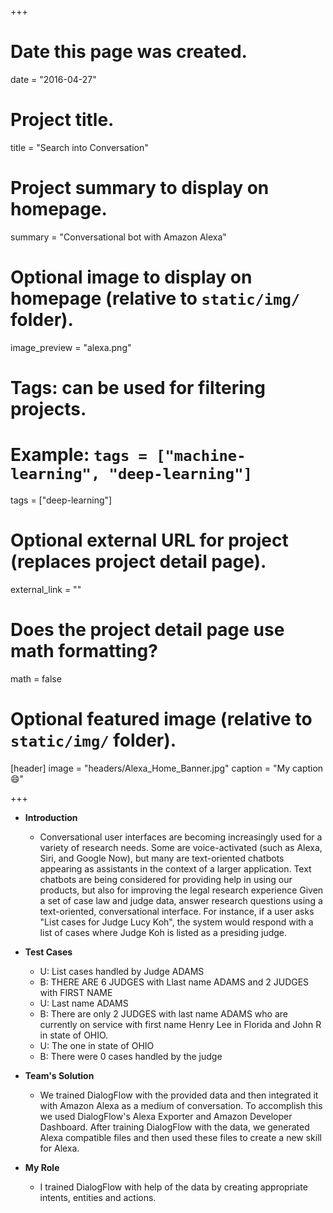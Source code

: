 +++
# Date this page was created.
date = "2016-04-27"

# Project title.
title = "Search into Conversation"

# Project summary to display on homepage.
summary = "Conversational bot with Amazon Alexa"

# Optional image to display on homepage (relative to `static/img/` folder).
image_preview = "alexa.png"

# Tags: can be used for filtering projects.
# Example: `tags = ["machine-learning", "deep-learning"]`
tags = ["deep-learning"]

# Optional external URL for project (replaces project detail page).
external_link = ""

# Does the project detail page use math formatting?
math = false

# Optional featured image (relative to `static/img/` folder).
[header]
image = "headers/Alexa_Home_Banner.jpg"
caption = "My caption :smile:"

+++

* **Introduction**
	* Conversational user interfaces are becoming increasingly used for a variety of research needs.
	Some are voice-activated (such as Alexa, Siri, and Google Now), but many are text-oriented chatbots appearing as assistants in the context of a larger application. Text chatbots are being considered for providing help in using our products, but also for improving the legal research experience
	Given a set of case law and judge data, answer research questions using a text-oriented, conversational interface.
	For instance, if a user asks "List cases for Judge Lucy Koh", the system would respond with a list of cases where Judge Koh is listed as a presiding judge.

* **Test Cases**
	* U: List cases handled by Judge ADAMS
	*  B: THERE ARE 6 JUDGES with Llast name ADAMS and 2 JUDGES with FIRST NAME
	*  U: Last name ADAMS
	*  B: There are only 2 JUDGES with last name ADAMS who are currently on service with first name Henry Lee in Florida and John R in state of OHIO.
	*  U: The one in state of OHIO
	*  B: There were 0 cases handled by the judge


* **Team's Solution**
	* We trained DialogFlow with the provided data and then integrated it with Amazon Alexa as a medium of conversation. To accomplish this we used DialogFlow's Alexa Exporter and Amazon Developer Dashboard. After training DialogFlow with the data, we generated Alexa compatible files and then used these files to create a new skill for Alexa.
* **My Role**
	* I trained DialogFlow with help of the data by creating appropriate intents, entities and actions. 